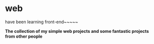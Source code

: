 # web

have been learning front-end~~~~~

**The collection of my simple web projects and some fantastic projects from other people**